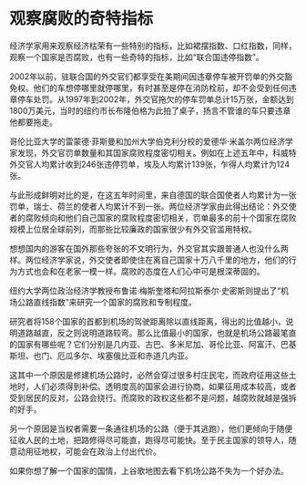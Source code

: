 # 观察腐败的奇特指标

经济学家用来观察经济枯荣有一些特别的指标，比如裙摆指数、口红指数，同样，观察一个国家是否腐败，也有一些奇特的指标，比如“联合国违停指数”。 

2002年以前，驻联合国的外交官们都享受在美期间因违章停车被开罚单的外交豁免权。他们的车想停哪里就停哪里，有时甚至是停在消防栓前，却不会受到任何违章停车处罚。从1997年到2002年，外交官拖欠的停车罚单总计15万张，金额达到1800万美元，当时的纽约市长布隆伯格为此拍了桌子，扬言不管谁的车只要违章他都要拖走。 

哥伦比亚大学的雷蒙德·菲斯曼和加州大学伯克利分校的爱德华·米盖尔两位经济学家发现，外交官罚单数量和其国家腐败程度密切相关。例如在上述五年中，科威特外交官人均累计收到246张违停罚单，埃及人均累计139张，乍得人均累计为124张。 

与此形成鲜明对比的是，在这五年时间里，来自德国的联合国使者人均累计为一张罚单，瑞士、荷兰的使者人均累计不到一张。两位经济学家由此得出结论：外交使者的腐败倾向和他们自己国家的腐败程度密切相关，罚单最多的前十个国家在腐败规模上位居全球前列，而那些比较廉政的国家很少有外交官滥用特权。 

想想国内的游客在国外那些夸张的不文明行为，外交官其实跟普通人也没什么两样。两位经济学家说，外交使者即使住在离自己国家十万八千里的地方，他们的行为方式也会和在老家一模一样。腐败的态度在人们心中可是根深蒂固的。 

纽约大学两位政治经济学教授布鲁诺·梅斯奎塔和阿拉斯泰尔·史密斯则提出了“机场公路直线指数”来研究一个国家的腐败和专制程度。 

研究者将158个国家的首都到机场的驾驶距离除以直线距离，得出的比值越小，说明道路越直，反之则说明道路较弯。那么比值最小的国家，也就是机场公路最笔直的国家有哪些呢？它们分别是几内亚、古巴、多米尼加、哥伦比亚、阿富汗、巴基斯坦、也门、厄瓜多尔、埃塞俄比亚和赤道几内亚。 

这其中一个原因是修建机场公路时，必然会穿过很多村庄民宅，而政府征用这些土地时，人们必须得到补偿。透明度高的国家会进行协商，如果征用成本较高，或者受到居民的反对，公路会绕行。而腐败的政权这些都不是问题，越腐败就越是强拆的好手。 

另一个原因是当权者需要一条通往机场的公路（便于其逃跑），他们更倾向于随便征收人民的土地，把路修得尽可能直，跑得尽可能快。至于民主国家的领导人，随意动用征地权，可能会在政治上付出代价。 

如果你想了解一个国家的国情，上谷歌地图去看下机场公路不失为一个好办法。